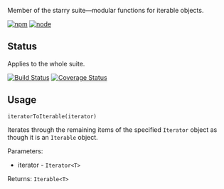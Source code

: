Member of the starry suite—modular functions for iterable objects.

[![npm](https://img.shields.io/npm/v/starry.iterator-to-iterable.svg?style=flat-square)](https://www.npmjs.com/package/starry.iterator-to-iterable) [![node](https://img.shields.io/node/v/starry.iterator-to-iterable.svg?style=flat-square)](https://nodejs.org/en/download/)

## Status

Applies to the whole suite.

[![Build Status](https://img.shields.io/travis/seangenabe/starry.svg?style=flat-square)](https://travis-ci.org/seangenabe/starry) [![Coverage Status](https://img.shields.io/coveralls/seangenabe/starry.svg?style=flat-square)](https://coveralls.io/github/seangenabe/starry)

## Usage

`iteratorToIterable(iterator)`

Iterates through the remaining items of the specified `Iterator` object as though it is an `Iterable` object.

Parameters:
* iterator - `Iterator<T>`

Returns: `Iterable<T>`

